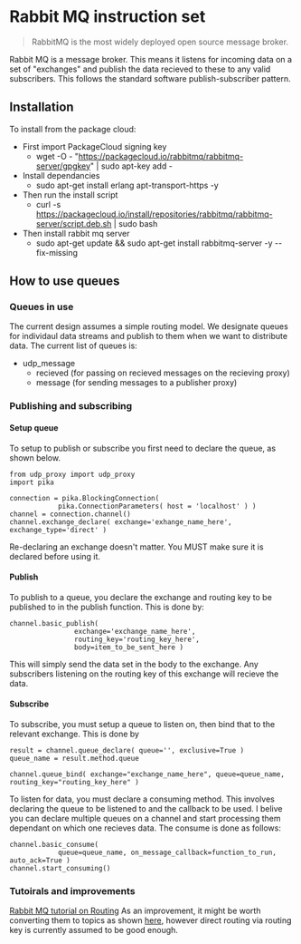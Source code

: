 # Rabbit MQ instruction set
>RabbitMQ is the most widely deployed open source message broker.

Rabbit MQ is a message broker. This means it listens for incoming data on a set of "exchanges" and publish the data recieved to these to any valid subscribers. This follows the standard software publish-subscriber pattern.

## Installation
To install from the package cloud:

* First import PackageCloud signing key
	* wget -O - "https://packagecloud.io/rabbitmq/rabbitmq-server/gpgkey" | sudo apt-key add -
* Install dependancies
	* sudo apt-get install erlang apt-transport-https -y
* Then run the install script
	* curl -s https://packagecloud.io/install/repositories/rabbitmq/rabbitmq-server/script.deb.sh | sudo bash
* Then install rabbit mq server
	* sudo apt-get update && sudo apt-get install rabbitmq-server -y --fix-missing

## How to use queues
### Queues in use
The current design assumes a simple routing model. We designate queues for individaul data streams and publish to them when we want to distribute data. The current list of queues is:
* udp_message
	* recieved (for passing on recieved messages on the recieving proxy)
	* message (for sending messages to a publisher proxy)

### Publishing and subscribing
#### Setup queue
To setup to publish or subscribe you first need to declare the queue, as shown below.
```python3
from udp_proxy import udp_proxy
import pika

connection = pika.BlockingConnection(
            pika.ConnectionParameters( host = 'localhost' ) )
channel = connection.channel()
channel.exchange_declare( exchange='exhange_name_here', exchange_type='direct' )
```
Re-declaring an exchange doesn't matter. You MUST make sure it is declared before using it.

#### Publish
To publish to a queue, you declare the exchange and routing key to be published to in the publish function. This is done by:
```python3
channel.basic_publish(
                exchange='exchange_name_here',
                routing_key='routing_key_here',
                body=item_to_be_sent_here )
```
This will simply send the data set in the body to the exchange. Any subscribers listening on the routing key of this exchange will recieve the data.

#### Subscribe
To subscribe, you must setup a queue to listen on, then bind that to the relevant exchange. This is done by
```python3
result = channel.queue_declare( queue='', exclusive=True )
queue_name = result.method.queue

channel.queue_bind( exchange="exchange_name_here", queue=queue_name, routing_key="routing_key_here" )
```

To listen for data, you must declare a consuming  method. This involves declaring the queue to be listened to and the callback to be used. I belive you can declare multiple queues on a channel and start processing them dependant on which one recieves data. The consume is done as follows:
```python3
channel.basic_consume(
            queue=queue_name, on_message_callback=function_to_run, auto_ack=True )
channel.start_consuming()
```

### Tutoirals and improvements
[Rabbit MQ tutorial on Routing](https://www.rabbitmq.com/tutorials/tutorial-four-python.html)
As an improvement, it might be worth converting them to topics as shown [here](https://www.rabbitmq.com/tutorials/tutorial-five-python.html), however direct routing via routing key is currently assumed to be good enough.
